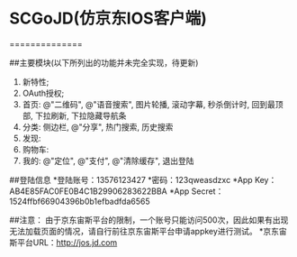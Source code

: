 # SCGoJD(仿京东IOS客户端)
==============

##主要模块(以下所列出的功能并未完全实现，待更新)
1. 新特性;
2. OAuth授权;
3. 首页: @"二维码", @"语音搜索", 图片轮播, 滚动字幕, 秒杀倒计时, 回到最顶部, 下拉刷新, 下拉隐藏导航条
4. 分类: 侧边栏, @"分享", 热门搜索, 历史搜索
5. 发现:
6. 购物车:
7. 我的: @"定位", @"支付", @"清除缓存", 退出登陆

##登陆信息
    *登陆账号：13576123427
    *密码：123qweasdzxc
    *App Key：AB4E85FAC0FE0B4C1B29906283622BBA
    *App Secret： 1524ffbf66904396b0b1efbadfda6565


##注意：
由于京东宙斯平台的限制，一个账号只能访问500次，因此如果有出现无法加载页面的情况，请自行前往京东宙斯平台申请appkey进行测试。
*京东宙斯平台URL：http://jos.jd.com